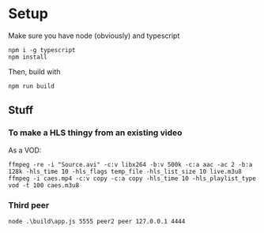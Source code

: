 # Setup

Make sure you have node (obviously) and typescript

```
npm i -g typescript
npm install
```

Then, build with
```
npm run build
```


## Stuff

### To make a HLS thingy from an existing video

As a VOD:

```
ffmpeg -re -i "Source.avi" -c:v libx264 -b:v 500k -c:a aac -ac 2 -b:a 128k -hls_time 10 -hls_flags temp_file -hls_list_size 10 live.m3u8
ffmpeg -i caes.mp4 -c:v copy -c:a copy -hls_time 10 -hls_playlist_type vod -t 100 caes.m3u8
```


### Third peer

```
node .\build\app.js 5555 peer2 peer 127.0.0.1 4444
```